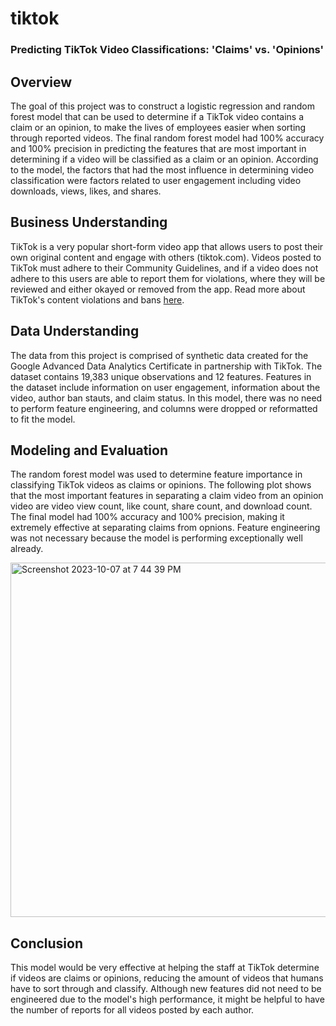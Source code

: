 # tiktok
### Predicting TikTok Video Classifications: 'Claims' vs. 'Opinions'
## Overview
The goal of this project was to construct a logistic regression and random forest model that can be used to determine if a TikTok video contains a claim or an opinion, to make the lives of employees easier when sorting through reported videos. The final random forest model had 100% accuracy and 100% precision in predicting the features that are most important in determining if a video will be classified as a claim or an opinion. According to the model, the factors that had the most influence in determining video classification were factors related to user engagement including video downloads, views, likes, and shares.
## Business Understanding
TikTok is a very popular short-form video app that allows users to post their own original content and engage with others (tiktok.com). Videos posted to TikTok must adhere to their Community Guidelines, and if a video does not adhere to this users are able to report them for violations, where they will be reviewed and either okayed or removed from the app. Read more about TikTok's content violations and bans [here](https://support.tiktok.com/en/safety-hc/account-and-user-safety/content-violations-and-bans#).
## Data Understanding
The data from this project is comprised of synthetic data created for the Google Advanced Data Analytics Certificate in partnership with TikTok. The dataset contains 19,383 unique observations and 12 features. Features in the dataset include information on user engagement, information about the video, author ban stauts, and claim status. In this model, there was no need to perform feature engineering, and columns were dropped or reformatted to fit the model.
## Modeling and Evaluation
The random forest model was used to determine feature importance in classifying TikTok videos as claims or opinions. The following plot shows that the most important features in separating a claim video from an opinion video are video view count, like count, share count, and download count. The final model had 100% accuracy and 100% precision, making it extremely effective at separating claims from opnions. Feature engineering was not necessary because the model is performing exceptionally well already.

<img width="567" alt="Screenshot 2023-10-07 at 7 44 39 PM" src="https://github.com/allisonlmueller/tiktok/assets/147258601/aa336b5e-81a6-4458-ada2-ecbecca38d46">

## Conclusion
This model would be very effective at helping the staff at TikTok determine if videos are claims or opinions, reducing the amount of videos that humans have to sort through and classify. Although new features did not need to be engineered due to the model's high performance, it might be helpful to have the number of reports for all videos posted by each author.
